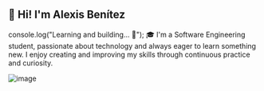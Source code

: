 ## 👋 Hi! I'm Alexis Benítez


console.log("Learning and building... 🚀");
🎓 I'm a Software Engineering student, passionate about technology and always eager to learn something new. I enjoy creating and improving my skills through continuous practice and curiosity.


![image](https://github.com/user-attachments/assets/a3c8c080-78b6-4c92-a990-cdcc0f78be2d)
